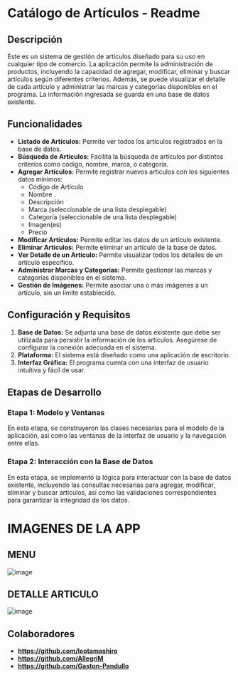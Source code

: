 # Catálogo de Artículos - Readme

## Descripción
Este es un sistema de gestión de artículos diseñado para su uso en cualquier tipo de comercio. La aplicación permite la administración de productos, incluyendo la capacidad de agregar, modificar, eliminar y buscar artículos según diferentes criterios. Además, se puede visualizar el detalle de cada artículo y administrar las marcas y categorías disponibles en el programa. La información ingresada se guarda en una base de datos existente.

## Funcionalidades

- **Listado de Artículos:** Permite ver todos los artículos registrados en la base de datos.
- **Búsqueda de Artículos:** Facilita la búsqueda de artículos por distintos criterios como código, nombre, marca, o categoría.
- **Agregar Artículos:** Permite registrar nuevos artículos con los siguientes datos mínimos:
  - Código de Artículo
  - Nombre
  - Descripción
  - Marca (seleccionable de una lista desplegable)
  - Categoría (seleccionable de una lista desplegable)
  - Imagen(es)
  - Precio
- **Modificar Artículos:** Permite editar los datos de un artículo existente.
- **Eliminar Artículos:** Permite eliminar un artículo de la base de datos.
- **Ver Detalle de un Artículo:** Permite visualizar todos los detalles de un artículo específico.
- **Administrar Marcas y Categorías:** Permite gestionar las marcas y categorías disponibles en el sistema.
- **Gestión de Imágenes:** Permite asociar una o más imágenes a un artículo, sin un límite establecido.

## Configuración y Requisitos

1. **Base de Datos:** Se adjunta una base de datos existente que debe ser utilizada para persistir la información de los artículos. Asegúrese de configurar la conexión adecuada en el sistema.
2. **Plataforma:** El sistema está diseñado como una aplicación de escritorio.
3. **Interfaz Gráfica:** El programa cuenta con una interfaz de usuario intuitiva y fácil de usar.

## Etapas de Desarrollo

### Etapa 1: Modelo y Ventanas
En esta etapa, se construyeron las clases necesarias para el modelo de la aplicación, así como las ventanas de la interfaz de usuario y la navegación entre ellas.

### Etapa 2: Interacción con la Base de Datos
En esta etapa, se implementó la lógica para interactuar con la base de datos existente, incluyendo las consultas necesarias para agregar, modificar, eliminar y buscar artículos, así como las validaciones correspondientes para garantizar la integridad de los datos.

# IMAGENES DE LA APP
## MENU

![image](https://github.com/leotamashiro/tp-winform-equipo-F/assets/92539373/26f5ec7a-7017-42b2-b773-418ab7ee49cb)

## DETALLE ARTICULO

![image](https://github.com/leotamashiro/tp-winform-equipo-F/assets/92539373/540a4977-2396-4779-929b-7e9cfb53e3f7)

## Colaboradores 

- **https://github.com/leotamashiro**
- **https://github.com/AllegriM**
- **https://github.com/Gaston-Pandullo**

